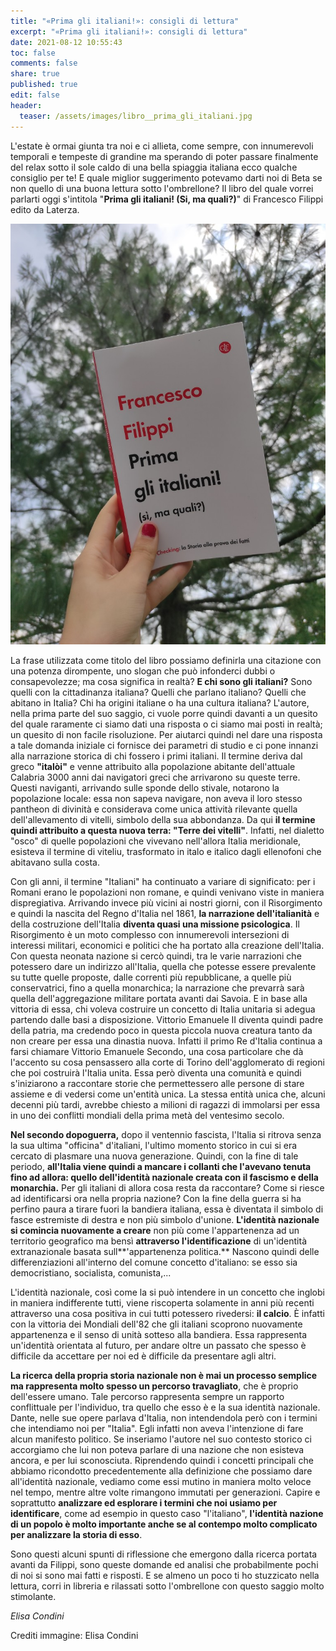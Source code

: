 ```yaml
---
title: "«Prima gli italiani!»: consigli di lettura"
excerpt: "«Prima gli italiani!»: consigli di lettura"
date: 2021-08-12 10:55:43
toc: false
comments: false
share: true
published: true
edit: false
header:
  teaser: /assets/images/libro__prima_gli_italiani.jpg
---
```

L'estate è ormai giunta tra noi e ci allieta, come sempre, con innumerevoli temporali e tempeste di grandine ma sperando di poter passare finalmente del relax sotto il sole caldo di una bella spiaggia italiana ecco qualche consiglio per te! E quale miglior suggerimento potevamo darti noi di Beta se non quello di una buona lettura sotto l'ombrellone? Il libro del quale vorrei parlarti oggi s'intitola "**Prima gli italiani! (Si, ma quali?)**" di Francesco Filippi edito da Laterza.

![](/assets/images/libro__prima_gli_italiani.jpg "Libro «Prima gli italiani!»")

La frase utilizzata come titolo del libro possiamo definirla una citazione con una potenza dirompente, uno slogan che può infonderci dubbi o consapevolezze; ma cosa significa in realtà? **E chi sono gli italiani?** Sono quelli con la cittadinanza italiana? Quelli che parlano italiano? Quelli che abitano in Italia? Chi ha origini italiane o ha una cultura italiana? L'autore, nella prima parte del suo saggio, ci vuole porre quindi davanti a un quesito del quale raramente ci siamo dati una risposta o ci siamo mai posti in realtà; un quesito di non facile risoluzione. Per aiutarci quindi nel dare una risposta a tale domanda iniziale ci fornisce dei parametri di studio e ci pone innanzi alla narrazione storica di chi fossero i primi italiani. Il termine deriva dal greco **"italòi"** e venne attribuito alla popolazione abitante dell'attuale Calabria 3000 anni dai navigatori greci che arrivarono su queste terre. Questi naviganti, arrivando sulle sponde dello stivale, notarono la popolazione locale: essa non sapeva navigare, non aveva il loro stesso pantheon di divinità e considerava come unica attività rilevante quella dell'allevamento di vitelli, simbolo della sua abbondanza. Da qui **il termine quindi attribuito a questa nuova terra: "Terre dei vitelli"**. Infatti, nel dialetto "osco" di quelle popolazioni che vivevano nell'allora Italia meridionale, esisteva il termine di viteliu, trasformato in italo e italico dagli ellenofoni che abitavano sulla costa.

Con gli anni, il termine "Italiani" ha continuato a variare di significato: per i Romani erano le popolazioni non romane, e quindi venivano viste in maniera dispregiativa. Arrivando invece più vicini ai nostri giorni, con il Risorgimento e quindi la nascita del Regno d'Italia nel 1861, **la narrazione dell'italianità** e della costruzione dell'Italia **diventa quasi una missione psicologica**. Il Risorgimento è un moto complesso con innumerevoli intersezioni di interessi militari, economici e politici che ha portato alla creazione dell'Italia. Con questa neonata nazione si cercò quindi, tra le varie narrazioni che potessero dare un indirizzo all'Italia, quella che potesse essere prevalente su tutte quelle proposte, dalle correnti più repubblicane, a quelle più conservatrici, fino a quella monarchica; la narrazione che prevarrà sarà quella dell'aggregazione militare portata avanti dai Savoia. E in base alla vittoria di essa, chi voleva costruire un concetto di Italia unitaria si adegua partendo dalle basi a disposizione. Vittorio Emanuele II diventa quindi padre della patria, ma credendo poco in questa piccola nuova creatura tanto da non creare per essa una dinastia nuova. Infatti il primo Re d'Italia continua a farsi chiamare Vittorio Emanuele Secondo, una cosa particolare che dà l'accento su cosa pensassero alla corte di Torino dell'agglomerato di regioni che poi costruirà l'Italia unita. Essa però diventa una comunità e quindi s'iniziarono a raccontare storie che permettessero alle persone di stare assieme e di vedersi come un'entità unica. La stessa entità unica che, alcuni decenni più tardi, avrebbe chiesto a milioni di ragazzi di immolarsi per essa in uno dei conflitti mondiali della prima metà del ventesimo secolo.

**Nel secondo dopoguerra,** dopo il ventennio fascista, l'Italia si ritrova senza la sua ultima "officina" d'italiani, l'ultimo momento storico in cui si era cercato di plasmare una nuova generazione. Quindi, con la fine di tale periodo, **all'Italia viene quindi a mancare i collanti che l'avevano tenuta fino ad allora: quello dell'identità nazionale creata con il fascismo e della monarchia.** Per gli italiani di allora cosa resta da raccontare? Come si riesce ad identificarsi ora nella propria nazione? Con la fine della guerra si ha perfino paura a tirare fuori la bandiera italiana, essa è diventata il simbolo di fasce estremiste di destra e non più simbolo d'unione. **L'identità nazionale si comincia nuovamente a creare** non più come l'appartenenza ad un territorio geografico ma bensì **attraverso l'identificazione** di un'identità extranazionale basata sull**'appartenenza politica.** Nascono quindi delle differenziazioni all'interno del comune concetto d'italiano: se esso sia democristiano, socialista, comunista,...

L'identità nazionale, così come la si può intendere in un concetto che inglobi in maniera indifferente tutti, viene riscoperta solamente in anni più recenti attraverso una cosa positiva in cui tutti potessero rivedersi: **il calcio**. È infatti con la vittoria dei Mondiali dell'82 che gli italiani scoprono nuovamente appartenenza e il senso di unità sotteso alla bandiera. Essa rappresenta un'identità orientata al futuro, per andare oltre un passato che spesso è difficile da accettare per noi ed è difficile da presentare agli altri.

**La ricerca della propria storia nazionale non è mai un processo semplice ma rappresenta molto spesso un percorso travagliato**, che è proprio dell'essere umano. Tale percorso rappresenta sempre un rapporto conflittuale per l'individuo, tra quello che esso è e la sua identità nazionale. Dante, nelle sue opere parlava d'Italia, non intendendola però con i termini che intendiamo noi per "Italia". Egli infatti non aveva l'intenzione di fare alcun manifesto politico. Se inseriamo l'autore nel suo contesto storico ci accorgiamo che lui non poteva parlare di una nazione che non esisteva ancora, e per lui sconosciuta. Riprendendo quindi i concetti principali che abbiamo ricondotto precedentemente alla definizione che possiamo dare all'identità nazionale, vediamo come essi mutino in maniera molto veloce nel tempo, mentre altre volte rimangono immutati per generazioni. Capire e soprattutto **analizzare ed esplorare i termini che noi usiamo per identificare**, come ad esempio in questo caso "l'italiano", **l'identità nazione di un popolo è molto importante anche se al contempo molto complicato per analizzare la storia di esso**.

Sono questi alcuni spunti di riflessione che emergono dalla ricerca portata avanti da Filippi, sono queste domande ed analisi che probabilmente pochi di noi si sono mai fatti e risposti. E se almeno un poco ti ho stuzzicato nella lettura, corri in libreria e rilassati sotto l'ombrellone con questo saggio molto stimolante.

*Elisa Condini*

Crediti immagine: Elisa Condini